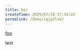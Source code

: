 ```yaml
---
title: bar
createTime: 2025/07/10 17:34:22
permalink: /demo/iqjp2lve/
---
```


[foo](./foo.md)


test